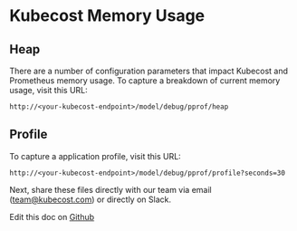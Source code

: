 Kubecost Memory Usage
=====================

## Heap

There are a number of configuration parameters that impact Kubecost and Prometheus memory usage. 
To capture a breakdown of current memory usage, visit this URL:

```
http://<your-kubecost-endpoint>/model/debug/pprof/heap
```

## Profile

To capture a application profile, visit this URL:

```
http://<your-kubecost-endpoint>/model/debug/pprof/profile?seconds=30
```

Next, share these files directly with our team via email (team@kubecost.com) or directly on Slack.

Edit this doc on [Github](https://github.com/kubecost/docs/blob/main/app-memory.md)

<!--- {"article":"4407595921431","section":"4402829033367","permissiongroup":"1500001277122"} --->